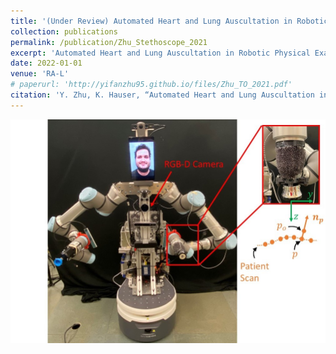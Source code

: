 ```yaml
---
title: '(Under Review) Automated Heart and Lung Auscultation in Robotic Physical Examinations'
collection: publications
permalink: /publication/Zhu_Stethoscope_2021
excerpt: 'Automated Heart and Lung Auscultation in Robotic Physical Examinations'
date: 2022-01-01
venue: 'RA-L'
# paperurl: 'http://yifanzhu95.github.io/files/Zhu_TO_2021.pdf'
citation: 'Y. Zhu, K. Hauser, “Automated Heart and Lung Auscultation in Robotic Physical Examinations,” Submitted to IEEE Robotics and Automation Letters (RA-L).'
---
```


<!-- [Download paper here](http://yifanzhu95.github.io/files/Zhu_TO_2021.pdf) -->
![paper picture](/images/Zhu_Stethoscope_pic_1.jpg)

